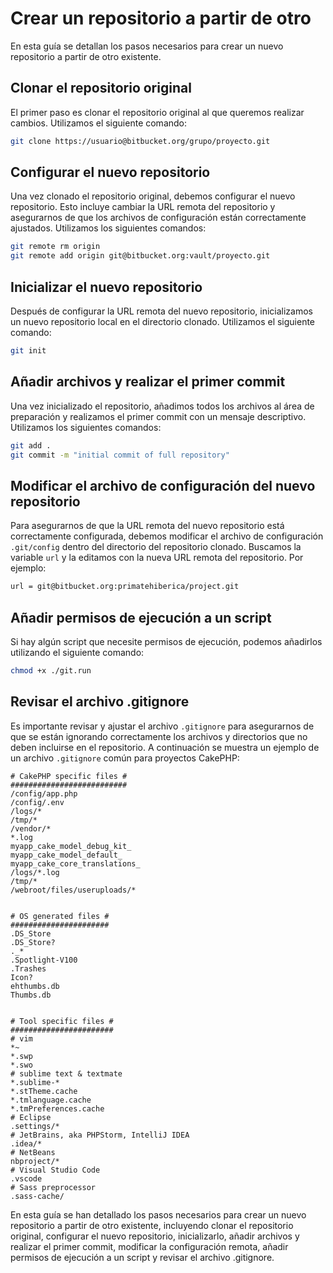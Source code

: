 # Crear un repositorio a partir de otro

En esta guía se detallan los pasos necesarios para crear un nuevo repositorio a partir de otro existente.

## Clonar el repositorio original

El primer paso es clonar el repositorio original al que queremos realizar cambios. Utilizamos el siguiente comando:

```bash
git clone https://usuario@bitbucket.org/grupo/proyecto.git
```

## Configurar el nuevo repositorio

Una vez clonado el repositorio original, debemos configurar el nuevo repositorio. Esto incluye cambiar la URL remota del repositorio y asegurarnos de que los archivos de configuración están correctamente ajustados. Utilizamos los siguientes comandos:

```bash
git remote rm origin
git remote add origin git@bitbucket.org:vault/proyecto.git
```

## Inicializar el nuevo repositorio

Después de configurar la URL remota del nuevo repositorio, inicializamos un nuevo repositorio local en el directorio clonado. Utilizamos el siguiente comando:

```bash
git init
```

## Añadir archivos y realizar el primer commit

Una vez inicializado el repositorio, añadimos todos los archivos al área de preparación y realizamos el primer commit con un mensaje descriptivo. Utilizamos los siguientes comandos:

```bash
git add .
git commit -m "initial commit of full repository"
```

## Modificar el archivo de configuración del nuevo repositorio

Para asegurarnos de que la URL remota del nuevo repositorio está correctamente configurada, debemos modificar el archivo de configuración `.git/config` dentro del directorio del repositorio clonado. Buscamos la variable `url` y la editamos con la nueva URL remota del repositorio. Por ejemplo:

```bash
url = git@bitbucket.org:primatehiberica/project.git
```

## Añadir permisos de ejecución a un script

Si hay algún script que necesite permisos de ejecución, podemos añadirlos utilizando el siguiente comando:

```bash
chmod +x ./git.run
```

## Revisar el archivo .gitignore

Es importante revisar y ajustar el archivo `.gitignore` para asegurarnos de que se están ignorando correctamente los archivos y directorios que no deben incluirse en el repositorio. A continuación se muestra un ejemplo de un archivo `.gitignore` común para proyectos CakePHP:

```
# CakePHP specific files #
##########################
/config/app.php
/config/.env
/logs/*
/tmp/*
/vendor/*
*.log
myapp_cake_model_debug_kit_
myapp_cake_model_default_
myapp_cake_core_translations_
/logs/*.log
/tmp/*
/webroot/files/useruploads/*


# OS generated files #
######################
.DS_Store
.DS_Store?
._*
.Spotlight-V100
.Trashes
Icon?
ehthumbs.db
Thumbs.db


# Tool specific files #
#######################
# vim
*~
*.swp
*.swo
# sublime text & textmate
*.sublime-*
*.stTheme.cache
*.tmlanguage.cache
*.tmPreferences.cache
# Eclipse
.settings/*
# JetBrains, aka PHPStorm, IntelliJ IDEA
.idea/*
# NetBeans
nbproject/*
# Visual Studio Code
.vscode
# Sass preprocessor
.sass-cache/
```

En esta guía se han detallado los pasos necesarios para crear un nuevo repositorio a partir de otro existente, incluyendo clonar el repositorio original, configurar el nuevo repositorio, inicializarlo, añadir archivos y realizar el primer commit, modificar la configuración remota, añadir permisos de ejecución a un script y revisar el archivo .gitignore.
